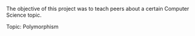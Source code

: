 The objective of this project was to teach peers about a certain Computer Science topic.  

Topic: Polymorphism

